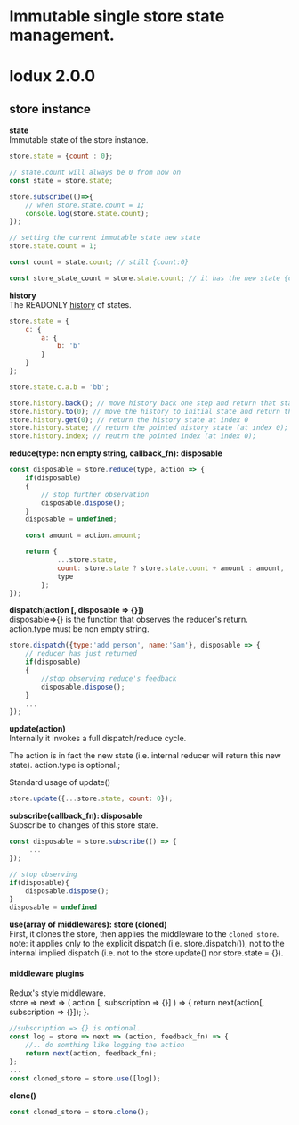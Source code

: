 # Immutable single store state management.  
# lodux 2.0.0

## store instance

__state__  
Immutable state of the store instance. 
```javascript
store.state = {count : 0};

// state.count will always be 0 from now on
const state = store.state;

store.subscribe(()=>{
    // when store.state.count = 1;
    console.log(store.state.count);
});

// setting the current immutable state new state
store.state.count = 1;

const count = state.count; // still {count:0}

const store_state_count = store.state.count; // it has the new state {count:1}
```

__history__  
The READONLY [history](Store_instance_history.md) of states. 
```javascript
store.state = {
    c: {
        a: {
            b: 'b'
        }
    }
};

store.state.c.a.b = 'bb';

store.history.back(); // move history back one step and return that state
store.history.to(0); // move the history to initial state and return that state
store.history.get(0); // return the history state at index 0
store.history.state; // return the pointed history state (at index 0);
store.history.index; // reutrn the pointed index (at index 0);
```

__reduce(type: non empty string, callback_fn):  disposable__  
```javascript
const disposable = store.reduce(type, action => { 
    if(disposable)
    {     
        // stop further observation
        disposable.dispose();
    }
    disposable = undefined;

    const amount = action.amount;

    return {
            ...store.state, 
            count: store.state ? store.state.count + amount : amount,
            type
        };
});
```

__dispatch(action [, disposable => {}])__  
disposable=>{} is the function that observes the reducer's return.
action.type must be non empty string.  
```javascript
store.dispatch({type:'add person', name:'Sam'}, disposable => {
    // reducer has just returned
    if(disposable)
    {
        //stop observing reduce's feedback
        disposable.dispose();
    }
    ...    
});
```

__update(action)__   
Internally it invokes a full dispatch/reduce cycle.  

The action is in fact the new state (i.e. internal reducer will return this new state). action.type is optional.;

Standard usage of update()
```javascript
store.update({...store.state, count: 0});
```

__subscribe(callback_fn): disposable__  
Subscribe to changes of this store state.
```javascript
const disposable = store.subscribe(() => {
     ...
});

// stop observing
if(disposable){
    disposable.dispose();
}
disposable = undefined
```

__use(array of middlewares): store (cloned)__  
First, it clones the store, then applies the middleware to the `cloned store`.  
note: it applies only to the explicit dispatch (i.e. store.dispatch()), not to the internal implied dispatch (i.e. not to the store.update() nor store.state = {}).  

#### middleware plugins
Redux's style middleware.  
store => next => ( action [, subscription => {}] ) => { 
    return next(action[, subscription => {}]); 
}.  
```javascript
//subscription => {} is optional.
const log = store => next => (action, feedback_fn) => {
    //.. do somthing like logging the action
    return next(action, feedback_fn);
};
...
const cloned_store = store.use([log]);
```

__clone()__  
```javascript
const cloned_store = store.clone();
```